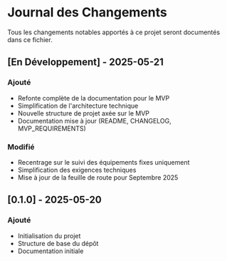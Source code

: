 # Journal des Changements

Tous les changements notables apportés à ce projet seront documentés dans ce fichier.

## [En Développement] - 2025-05-21

### Ajouté
- Refonte complète de la documentation pour le MVP
- Simplification de l'architecture technique
- Nouvelle structure de projet axée sur le MVP
- Documentation mise à jour (README, CHANGELOG, MVP_REQUIREMENTS)

### Modifié
- Recentrage sur le suivi des équipements fixes uniquement
- Simplification des exigences techniques
- Mise à jour de la feuille de route pour Septembre 2025

## [0.1.0] - 2025-05-20

### Ajouté
- Initialisation du projet
- Structure de base du dépôt
- Documentation initiale
